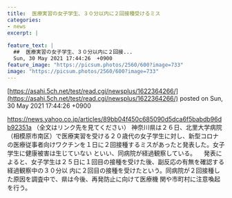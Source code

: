 ```yaml
---
title:  医療実習の女子学生、３０分以内に２回接種受けるミス  
categories:
- news
excerpt: |
  
feature_text: |
  ##  医療実習の女子学生、３０分以内に２回接...
  Sun, 30 May 2021 17:44:26  +0900
feature_image: "https://picsum.photos/2560/600?image=733"
image: "https://picsum.photos/2560/600?image=733"
---
```


[https://asahi.5ch.net/test/read.cgi/newsplus/1622364266/](https://asahi.5ch.net/test/read.cgi/newsplus/1622364266/)
posted on Sun, 30 May 2021 17:44:26  +0900

<!--more-->

https://news.yahoo.co.jp/articles/89bb04f450c685090d5dca6f5babdb96db92351a （全文はリンク先を見てください） 神奈川県は２６日、北里大学病院（相模原市南区）で医療実習を受ける２０歳代の女子学生に対し、新型コロナ の医療従事者向けワクチンを１日に２回接種するミスがあったと発表した。女子学生に健康被害は生じていない といい、同病院が経過観察している。 　発表によると、女子学生は２５日に１回目の接種を受けた後、副反応の有無を確認する経過観察中の３０分以 内に２回目の接種を受けたという。同病院が２回接種した原因を調査中で、県は今後、再発防止に向けて医療機 関や市町村に注意喚起を行う。
